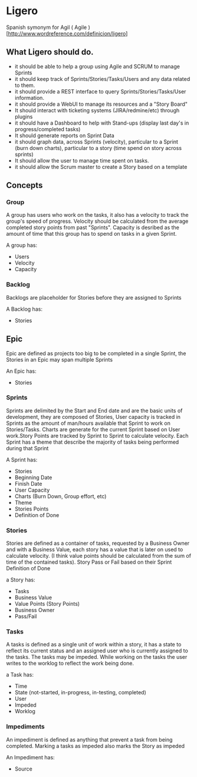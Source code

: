 # Ligero 

Spanish symonym for Agil ( Agile ) [http://www.wordreference.com/definicion/ligero]

## What Ligero should do.

* it should be able to help a group using Agile and SCRUM to manage Sprints
* it should keep track of Sprints/Stories/Tasks/Users and any data related to them.
* it should provide a REST interface to query Sprints/Stories/Tasks/User information.
* it should provide a WebUI to manage its resources and a "Story Board"
* It should interact with ticketing systems (JIRA/redmine/etc) through plugins
* it should have a Dashboard to help with Stand-ups (display last day's in progress/completed tasks)
* It should generate reports on Sprint Data
* it should graph data, across Sprints (velocity), particular to a Sprint (burn down charts), particular to a story (time spend on story across sprints)
* It should allow the user to manage time spent on tasks.
* it should allow the Scrum master to create a Story based on a template

## Concepts 

### Group

A group has users who work on the tasks, it also has a velocity to track the group's speed of progress. Velocity should be calculated from the average completed story points from past "Sprints". Capacity is desribed as the amount of time that this group has to spend on tasks in a given Sprint.

A group has:

* Users
* Velocity
* Capacity

### Backlog

Backlogs are placeholder for Stories before they are assigned to Sprints

A Backlog has:

* Stories

## Epic

Epic are defined as projects too big to be completed in a single Sprint, the Stories in an Epic may span multiple Sprints

An Epic has:

* Stories

### Sprints

Sprints are delimited by the Start and End date and are the basic units of development, they are composed of Stories, User capacity is tracked in Sprints as the amount of man/hours available that Sprint to work on Stories/Tasks. Charts are generate for the current Sprint based on User work.Story Points are tracked by Sprint to Sprint to calculate velocity. Each Sprint has a theme that describe the majority of tasks being performed during that Sprint

A Sprint has:

* Stories
* Beginning Date
* Finish Date
* User Capacity
* Charts (Burn Down, Group effort, etc)
* Theme
* Stories Points
* Definition of Done

### Stories

Stories are defined as a container of tasks, requested by a Business Owner and with a Business Value, each story has a value that is later on used to calculate velocity. (I think value points should be calculated from the sum of time of the contained tasks). Story Pass or Fail based on their Sprint Definition of Done

a Story has:

* Tasks
* Business Value
* Value Points (Story Points)
* Business Owner
* Pass/Fail

### Tasks

A tasks is defined as a single unit of work within a story, it has a state to reflect its current status and an assigned user who is currently assigned to the tasks. The tasks may be impeded. While working on the tasks the user writes to the worklog to reflect the work being done.

a Task has:

* Time
* State (not-started, in-progress, in-testing, completed)
* User
* Impeded
* Worklog

### Impediments

An impediment is defined as anything that prevent a task from being completed. Marking a tasks as impeded also marks the Story as impeded

An Impediment has:

* Source

